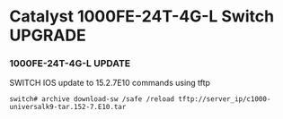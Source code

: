 # Catalyst 1000FE-24T-4G-L Switch UPGRADE

### 1000FE-24T-4G-L UPDATE 
SWITCH IOS update to 15.2.7E10 commands using tftp

`
switch# archive download-sw /safe /reload tftp://server_ip/c1000-universalk9-tar.152-7.E10.tar
`
